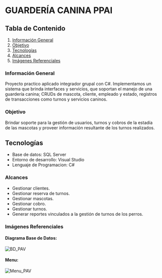 # GUARDERÍA CANINA PPAI

## Tabla de Contenido
1. [Información General](#InformacionGeneral)
2. [Objetivo](#Objetivo)
3. [Tecnologías](#Tecnologias)
4. [Alcances](#Alcances)
4. [Imágenes Referenciales](#ImagenesReferenciales)

### Información General
Proyecto practico aplicado integrador grupal con C#.
Implementamos un sistema que brinda interfaces y servicios, que soportan el manejo de una guardería canina; CRUDs de mascota, cliente, empleado y estado, registros de transacciones como turnos y servicios caninos.

### Objetivo
Brindar soporte para la gestión de usuarios, turnos y cobros de la
estadía de las mascotas y proveer información resultante de los turnos realizados.

## Tecnologías
* Base de datos: SQL Server
* Entorno de desarrollo: Visual Studio
* Lenguaje de Programacion: C#
  
### Alcances
* Gestionar clientes.
* Gestionar reserva de turnos.
* Gestionar mascotas.
* Gestionar cobro.
* Gestionar turnos.
* Generar reportes vinculados a la gestión de turnos de los perros.

### Imágenes Referenciales
#### Diagrama Base de Datos:

![BD_PAV](https://github.com/Joaquin-H/guarderia-canina/assets/91482827/48004958-f30e-48e0-a053-b7e4107e398e)

#### Menu:

![Menu_PAV](https://github.com/Joaquin-H/guarderia-canina/assets/91482827/f3d87c6f-0c2b-440e-b36f-2daddc33a3e3)
